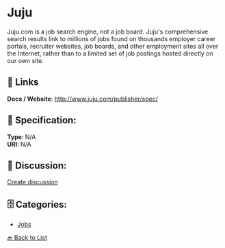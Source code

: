 # Juju


Juju.com is a job search engine, not a job board. Juju's comprehensive search results link to millions of jobs found on thousands employer career portals, recruiter websites, job boards, and other employment sites all over the Internet, rather than to a limited set of job postings hosted directly on our own site.

##  🔗 Links
**Docs / Website**: http://www.juju.com/publisher/spec/

## 🧬 Specification:
**Type**: N/A  
**URI**: N/A

## 💬 Discussion:
[Create discussion](https://github.com/apis-list/apis-list/discussions/new)

## 🗄️ Categories:
- [Jobs](https://github.com/apis-list/apis-list#jobs)




[🔙 Back to List](https://github.com/apis-list/apis-list)

